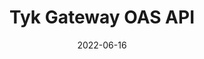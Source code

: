 ---
title: "Tyk Gateway OAS API"
date: 2022-06-16
tags: [""]
description: ""
menu:
  main:
    parent: "Open API Specification"
weight: 1
url: "/tyk-gateway-oas-api"
type: "swagger-ui"
swagger: "/docs/others/oas-gateway.yml"
---